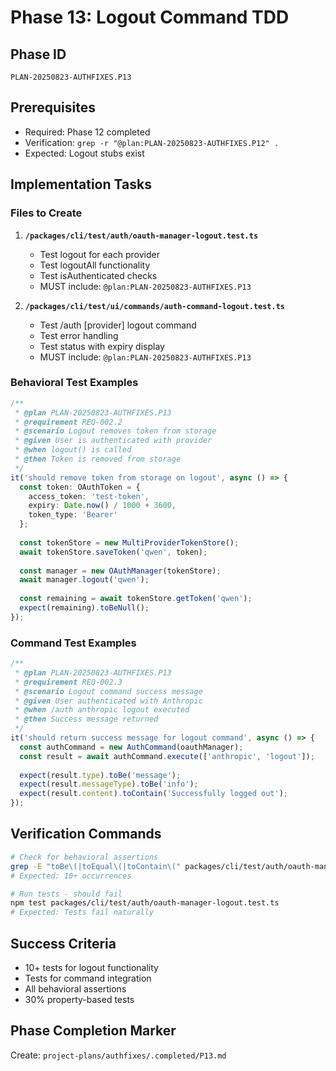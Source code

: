 # Phase 13: Logout Command TDD

## Phase ID
`PLAN-20250823-AUTHFIXES.P13`

## Prerequisites
- Required: Phase 12 completed
- Verification: `grep -r "@plan:PLAN-20250823-AUTHFIXES.P12" .`
- Expected: Logout stubs exist

## Implementation Tasks

### Files to Create

1. **`/packages/cli/test/auth/oauth-manager-logout.test.ts`**
   - Test logout for each provider
   - Test logoutAll functionality
   - Test isAuthenticated checks
   - MUST include: `@plan:PLAN-20250823-AUTHFIXES.P13`

2. **`/packages/cli/test/ui/commands/auth-command-logout.test.ts`**
   - Test /auth [provider] logout command
   - Test error handling
   - Test status with expiry display
   - MUST include: `@plan:PLAN-20250823-AUTHFIXES.P13`

### Behavioral Test Examples

```typescript
/**
 * @plan PLAN-20250823-AUTHFIXES.P13
 * @requirement REQ-002.2
 * @scenario Logout removes token from storage
 * @given User is authenticated with provider
 * @when logout() is called
 * @then Token is removed from storage
 */
it('should remove token from storage on logout', async () => {
  const token: OAuthToken = {
    access_token: 'test-token',
    expiry: Date.now() / 1000 + 3600,
    token_type: 'Bearer'
  };
  
  const tokenStore = new MultiProviderTokenStore();
  await tokenStore.saveToken('qwen', token);
  
  const manager = new OAuthManager(tokenStore);
  await manager.logout('qwen');
  
  const remaining = await tokenStore.getToken('qwen');
  expect(remaining).toBeNull();
});
```

### Command Test Examples

```typescript
/**
 * @plan PLAN-20250823-AUTHFIXES.P13  
 * @requirement REQ-002.3
 * @scenario Logout command success message
 * @given User authenticated with Anthropic
 * @when /auth anthropic logout executed
 * @then Success message returned
 */
it('should return success message for logout command', async () => {
  const authCommand = new AuthCommand(oauthManager);
  const result = await authCommand.execute(['anthropic', 'logout']);
  
  expect(result.type).toBe('message');
  expect(result.messageType).toBe('info');
  expect(result.content).toContain('Successfully logged out');
});
```

## Verification Commands

```bash
# Check for behavioral assertions
grep -E "toBe\(|toEqual\(|toContain\(" packages/cli/test/auth/oauth-manager-logout.test.ts
# Expected: 10+ occurrences

# Run tests - should fail
npm test packages/cli/test/auth/oauth-manager-logout.test.ts
# Expected: Tests fail naturally
```

## Success Criteria

- 10+ tests for logout functionality
- Tests for command integration
- All behavioral assertions
- 30% property-based tests

## Phase Completion Marker

Create: `project-plans/authfixes/.completed/P13.md`